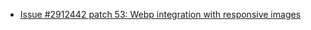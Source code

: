 * [Issue #2912442 patch 53: Webp integration with responsive images](https://www.drupal.org/files/issues/2019-09-27/webp_responsive_images-2912442-53.patch)
